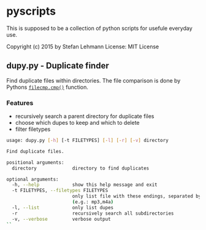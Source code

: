 pyscripts
=========

This is supposed to be a collection of python scripts for usefule everyday use.

Copyright (c) 2015 by Stefan Lehmann
License: MIT License

dupy.py - Duplicate finder
--------------------------
Find duplicate files within directories. The file comparison is done by Pythons
[`filecmp.cmp()`](https://docs.python.org/2/library/filecmp.html#module-filecmp)
function.

### Features

* recursively search a parent directory for duplicate files
* choose which dupes to keep and which to delete
* filter filetypes


```bash
usage: dupy.py [-h] [-t FILETYPES] [-l] [-r] [-v] directory

Find duplicate files.

positional arguments:
  directory             directory to find duplicates

optional arguments:
  -h, --help            show this help message and exit
  -t FILETYPES, --filetypes FILETYPES
                        only list file with these endings, separated by comma
                        (e.g.: mp3,m4a)
  -l, --list            only list dupes
  -r                    recursively search all subdirectories
  -v, --verbose         verbose output
``